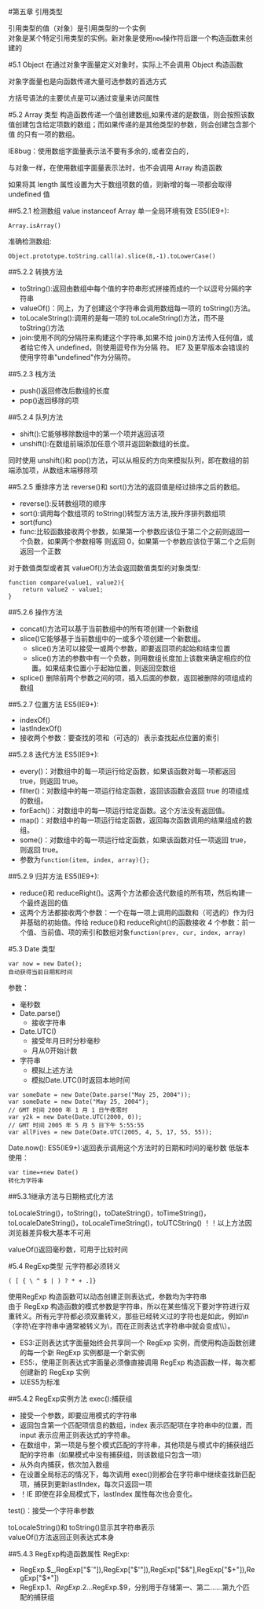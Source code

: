 #第五章 引用类型

引用类型的值（对象）是引用类型的一个实例  
对象是某个特定引用类型的实例。新对象是使用`new`操作符后跟一个构造函数来创建的

#5.1 Object
在通过对象字面量定义对象时，实际上不会调用 Object 构造函数

对象字面量也是向函数传递大量可选参数的首选方式

方括号语法的主要优点是可以通过变量来访问属性

#5.2 Array 类型
构造函数传递一个值创建数组,如果传递的是数值，则会按照该数值创建包含给定项数的数组；而如果传递的是其他类型的参数，则会创建包含那个值
的只有一项的数组。

IE8bug：使用数组字面量表示法不要有多余的`,`或者空白的`,`

与对象一样，在使用数组字面量表示法时，也不会调用 Array 构造函数

如果将其 length 属性设置为大于数组项数的值，则新增的每一项都会取得 undefined 值

##5.2.1 检测数组
	value instanceof Array
	单一全局环境有效
ES5(IE9+):
	
	Array.isArray() 
准确检测数组:

	Object.prototype.toString.call(a).slice(8,-1).toLowerCase()

##5.2.2 转换方法

 - toString():返回由数组中每个值的字符串形式拼接而成的一个以逗号分隔的字符串  
 - valueOf()：同上，为了创建这个字符串会调用数组每一项的 toString()方法。   
 - toLocaleString():调用的是每一项的 toLocaleString()方法，而不是 toString()方法  
 - join:使用不同的分隔符来构建这个字符串,如果不给 join()方法传入任何值，或者给它传入 undefined，则使用逗号作为分隔
符。 IE7 及更早版本会错误的使用字符串"undefined"作为分隔符。

##5.2.3 栈方法
 - push()返回修改后数组的长度
 - pop()返回移除的项

##5.2.4 队列方法
 -  shift():它能够移除数组中的第一个项并返回该项
 -  unshift():在数组前端添加任意个项并返回新数组的长度。

同时使用 unshift()和 pop()方法，可以从相反的方向来模拟队列，即在数组的前端添加项，从数组末端移除项

##5.2.5 重排序方法
reverse()和 sort()方法的返回值是经过排序之后的数组。

 - reverse():反转数组项的顺序
 -  sort():调用每个数组项的 toString()转型方法方法,按升序排列数组项
 -  sort(func)
 -  func:比较函数接收两个参数，如果第一个参数应该位于第二个之前则返回一个负数，如果两个参数相等
则返回 0，如果第一个参数应该位于第二个之后则返回一个正数

对于数值类型或者其 valueOf()方法会返回数值类型的对象类型:

	function compare(value1, value2){
		return value2 - value1;
	}

##5.2.6 操作方法
 - concat()方法可以基于当前数组中的所有项创建一个新数组
 - slice()它能够基于当前数组中的一或多个项创建一个新数组。 
	 - slice()方法可以接受一或两个参数，即要返回项的起始和结束位置
	 - slice()方法的参数中有一个负数，则用数组长度加上该数来确定相应的位置。如果结束位置小于起始位置，则返回空数组
 - splice() 删除前两个参数之间的项，插入后面的参数，返回被删除的项组成的数组

##5.2.7 位置方法
ES5(IE9+):

 - indexOf()
 - lastIndexOf()
 - 接收两个参数：要查找的项和（可选的）表示查找起点位置的索引

##5.2.8 迭代方法
ES5(IE9+):

 - every()：对数组中的每一项运行给定函数，如果该函数对每一项都返回 true，则返回 true。
 - filter()：对数组中的每一项运行给定函数，返回该函数会返回 true 的项组成的数组。
 - forEach()：对数组中的每一项运行给定函数。这个方法没有返回值。
 - map()：对数组中的每一项运行给定函数，返回每次函数调用的结果组成的数组。
 - some()：对数组中的每一项运行给定函数，如果该函数对任一项返回 true，则返回 true。
 - 参数为`function(item, index, array){};`

##5.2.9 归并方法
ES5(IE9+):

 - reduce()和 reduceRight()。这两个方法都会迭代数组的所有项，然后构建一个最终返回的值
 - 这两个方法都接收两个参数：一个在每一项上调用的函数和（可选的）作为归并基础的初始值。传给 reduce()和 reduceRight()的函数接收 4 个参数：前一个值、当前值、项的索引和数组对象`function(prev, cur, index, array)`

#5.3 Date 类型

	var now = new Date();
	自动获得当前日期和时间

参数：

 - 毫秒数
 - Date.parse()
	 - 接收字符串
 - Date.UTC()
	 - 接受年月日时分秒毫秒
	 - 月从0开始计数
 - 字符串
	 - 模拟上述方法
	 - 模拟Date.UTC()时返回本地时间
<!-- -->


	var someDate = new Date(Date.parse("May 25, 2004"));
	var someDate = new Date("May 25, 2004");
	// GMT 时间 2000 年 1 月 1 日午夜零时
	var y2k = new Date(Date.UTC(2000, 0));
	// GMT 时间 2005 年 5 月 5 日下午 5:55:55
	var allFives = new Date(Date.UTC(2005, 4, 5, 17, 55, 55));

Date.now():
ES5(IE9+):返回表示调用这个方法时的日期和时间的毫秒数
低版本使用：

	var time=+new Date()
	转化为字符串

##5.3.1继承方法与日期格式化方法

toLocaleString()，toString()，toDateString()，toTimeString()，toLocaleDateString()，toLocaleTimeString()，toUTCString()
！！以上方法因浏览器差异极大基本不可用

valueOf()返回毫秒数，可用于比较时间

#5.4 RegExp类型
元字符都必须转义

	( [ { \ ^ $ | ) ? * + .]}

使用RegExp 构造函数可以动态创建正则表达式，参数均为字符串  
由于 RegExp 构造函数的模式参数是字符串，所以在某些情况下要对字符进行双重转义。所有元字符都必须双重转义，那些已经转义过的字符也是如此，例如\n（字符\在字符串中通常被转义为\\，而在正则表达式字符串中就会变成\\\\）。  

 - ES3:正则表达式字面量始终会共享同一个 RegExp 实例，而使用构造函数创建的每一个新 RegExp 实例都是一个新实例
 - ES5:，使用正则表达式字面量必须像直接调用 RegExp 构造函数一样，每次都创建新的 RegExp 实例
 - 以ES5为标准

##5.4.2 RegExp实例方法
exec():捕获组

 - 接受一个参数，即要应用模式的字符串
 - 返回包含第一个匹配项信息的数组，index 表示匹配项在字符串中的位置，而 input 表示应用正则表达式的字符串。
 - 在数组中，第一项是与整个模式匹配的字符串，其他项是与模式中的捕获组匹配的字符串（如果模式中没有捕获组，则该数组只包含一项）
 - 从外向内捕获，依次加入数组
 - 在设置全局标志的情况下，每次调用 exec()则都会在字符串中继续查找新匹配项，捕获到更新lastIndex，每次只返回一项
 - ！IE 即使在非全局模式下，lastIndex 属性每次也会变化。

test()：接受一个字符串参数

toLocaleString()和 toString()显示其字符串表示  
 valueOf()方法返回正则表达式本身

##5.4.3 RegExp构造函数属性
RegExp:

 - RegExp.$_,RegExp["$`"]),RegExp["$'"]),RegExp["$&"],RegExp["$+"]),RegExp["$*"])
 - RegExp.$1、 RegExp.$2…RegExp.$9，分别用于存储第一、第二……第九个匹配的捕获组